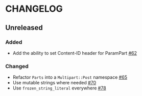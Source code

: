 # CHANGELOG

## Unreleased

### Added

- Add the ability to set Content-ID header for ParamPart [#62](https://github.com/socketry/multipart-post/pull/62)

### Changed

- Refactor `Parts` into a `Multipart::Post` namespace  [#65](https://github.com/socketry/multipart-post/pull/65)
- Use mutable strings where needed [#70](https://github.com/socketry/multipart-post/pull/70)
- Use `frozen_string_literal` everywhere [#78](https://github.com/socketry/multipart-post/pull/78)
